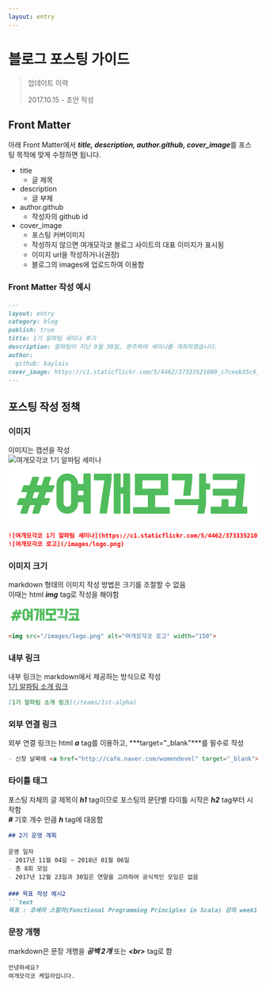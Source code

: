 ```yaml
---
layout: entry
---
```


# 블로그 포스팅 가이드

> 업데이트 이력  
> 
> 2017.10.15 - 초안 작성  

## Front Matter

아래 Front Matter에서 ***title, description, author.github, cover_image***를 포스팅 목적에 맞게 수정하면 됩니다.  

- title  
  - 글 제목  
- description   
  - 글 부제  
- author.github  
  - 작성자의 github id  
- cover_image  
  - 포스팅 커버이미지
  - 작성하지 않으면 여개모각코 블로그 사이트의 대표 이미지가 표시됨  
  - 이미지 url을 작성하거나(권장)  
  - 블로그의 images에 업로드하여 이용함  

### Front Matter 작성 예시  

```markdown
---
layout: entry 
category: blog
publish: true
title: 1기 알파팀 세미나 후기
description: 알파팀이 지난 9월 30일, 완주하여 세미나를 개최하였습니다.
author:
  github: kaylais
cover_image: https://c1.staticflickr.com/5/4462/37333521080_c7ceeb35c6_b.jpg
---
```

## 포스팅 작성 정책

### 이미지  

이미지는 캡션을 작성  
![여개모각코 1기 알파팀 세미나](https://c1.staticflickr.com/5/4462/37333521080_c7ceeb35c6_b.jpg)  
![여개모각코 로고](/images/logo.png)    
  
```markdown
![여개모각코 1기 알파팀 세미나](https://c1.staticflickr.com/5/4462/37333521080_c7ceeb35c6_b.jpg)  
![여개모각코 로고](/images/logo.png)  
```

### 이미지 크기  

markdown 형태의 이미지 작성 방법은 크기를 조절할 수 없음  
이때는 html ***img*** tag로 작성을 해야함  

<img src="/images/logo.png" alt="여개모각코 로고" width="150">  

```markdown
<img src="/images/logo.png" alt="여개모각코 로고" width="150">  
```

### 내부 링크  

내부 링크는 markdown에서 제공하는 방식으로 작성    
[1기 알파팀 소개 링크](/teams/1st-alpha)  

```markdown 
[1기 알파팀 소개 링크](/teams/1st-alpha)  
```  

### 외부 연결 링크

외부 연결 링크는 html ***a*** tag를 이용하고, ***target="_blank"***를 필수로 작성

```markdown
- 신청 날짜에 <a href="http://cafe.naver.com/womendevel" target="_blank">여자개발자모임터 카페</a>에 작성 된 글 참고  
```

### 타이틀 태그

포스팅 자체의 글 제목이 ***h1*** tag이므로 포스팅의 문단별 타이틀 시작은 ***h2*** tag부터 시작함  
***#*** 기호 개수 만큼 ***h*** tag에 대응함  
 

```markdown
## 2기 운영 계획
  
운영 일자
- 2017년 11월 04일 ~ 2018년 01월 06일  
- 총 8회 모임  
- 2017년 12월 23일과 30일은 연말을 고려하여 공식적인 모임은 없음

### 목표 작성 예시2
```text
목표 : 코세라 스칼라(Functional Programming Principles in Scala) 강의 week1 ~ week6 수강 완료 및 과제 풀이   
```  

### 문장 개행  

markdown은 문장 개행을 ***공백 2개*** 또는 ***&lt;br&gt;*** tag로 함  

```text
안녕하세요?  
여개모각코 케일라입니다.  
```
